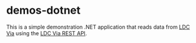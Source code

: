 # demos-dotnet
This is a simple demonstration .NET application that reads data from [LDC Via](http://ldcvia.com) using the [LDC Via REST API](http://api.ldcvia.com).

